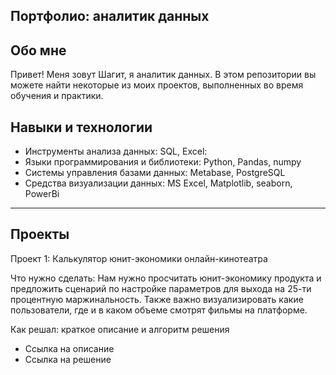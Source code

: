 Портфолио: аналитик данных
----------------------------------------------------------------------------------------------------------------------------------------------------
Обо мне
----------------------------------------------------------------------------------------------------------------------------------------------------
Привет! Меня зовут Шагит, я аналитик данных. В этом репозитории вы можете найти некоторые из моих проектов, выполненных во время обучения и практики.

Навыки и технологии
----------------------------------------------------------------------------------------------------------------------------------------------------
- Инструменты анализа данных: SQL, Excel:
- Языки программирования и библиотеки: Python, Pandas, numpy
- Системы управления базами данных: Metabase, PostgreSQL
- Средства визуализации данных: MS Excel, Matplotlib, seaborn, PowerBi
----------------------------------------------------------------------------------------------------------------------------------------------------
Проекты
----------------------------------------------------------------------------------------------------------------------------------------------------
Проект 1: Калькулятор юнит-экономики онлайн-кинотеатра

Что нужно сделать:
Нам нужно просчитать юнит-экономику продукта и предложить сценарий по настройке параметров для выхода на 25-ти процентную маржинальность. Также важно визуализировать какие пользователи, где и в каком объеме смотрят фильмы на платформе.

Как решал: краткое описание и алгоритм решения 
- Ссылка на описание 
- Ссылка на решение 
